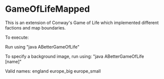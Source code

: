GameOfLifeMapped
================

This is an extension of Conway's Game of Life which implemented different factions and map boundaries.

To execute:

Run using "java ABetterGameOfLife"

To specify a background image, run using: "java ABetterGameOfLife [name]"

Valid names:
england
europe_big
europe_small
